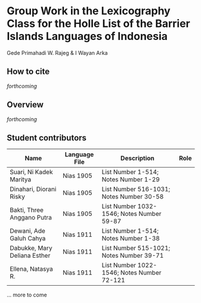 Group Work in the Lexicography Class for the Holle List of the Barrier
Islands Languages of Indonesia
================
Gede Primahadi W. Rajeg & I Wayan Arka

<!-- README.md is generated from README.Rmd. Please edit that file -->
<!-- badges: start -->
<!-- badges: end -->

## How to cite

*forthcoming*

## Overview

*forthcoming*

## Student contributors

| Name | Language File | Description | Role |
|----|----|----|----|
| Suari, Ni Kadek Maritya | Nias 1905 | List Number 1-514; Notes Number 1-29 |  |
| Dinahari, Diorani Risky | Nias 1905 | List Number 516-1031; Notes Number 30-58 |  |
| Bakti, Three Anggano Putra | Nias 1905 | List Number 1032-1546; Notes Number 59-87 |  |
| Dewani, Ade Galuh Cahya | Nias 1911 | List Number 1-514; Notes Number 1-38 |  |
| Dabukke, Mary Deliana Esther | Nias 1911 | List Number 515-1021; Notes Number 39-71 |  |
| Ellena, Natasya R. | Nias 1911 | List Number 1022-1546; Notes Number 72-121 |  |

… more to come
